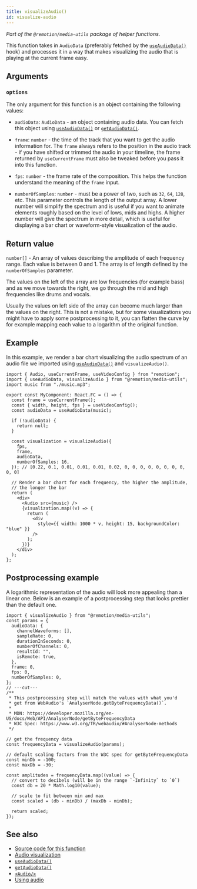 ```yaml
---
title: visualizeAudio()
id: visualize-audio
---
```


_Part of the `@remotion/media-utils` package of helper functions._

This function takes in `AudioData` (preferably fetched by the [`useAudioData()`](/docs/use-audio-data) hook) and processes it in a way that makes visualizing the audio that is playing at the current frame easy.

## Arguments

### `options`

The only argument for this function is an object containing the following values:

- `audioData`: `AudioData` - an object containing audio data. You can fetch this object using [`useAudioData()`](/docs/use-audio-data) or [`getAudioData()`](/docs/get-audio-data).

- `frame`: `number` - the time of the track that you want to get the audio information for. The `frame` always refers to the position in the audio track - if you have shifted or trimmed the audio in your timeline, the frame returned by `useCurrentFrame` must also be tweaked before you pass it into this function.

- `fps`: `number` - the frame rate of the composition. This helps the function understand the meaning of the `frame` input.

- `numberOfSamples`: `number` - must be a power of two, such as `32`, `64`, `128`, etc. This parameter controls the length of the output array. A lower number will simplify the spectrum and is useful if you want to animate elements roughly based on the level of lows, mids and highs. A higher number will give the spectrum in more detail, which is useful for displaying a bar chart or waveform-style visualization of the audio.

## Return value

`number[]` - An array of values describing the amplitude of each frequency range. Each value is between 0 and 1. The array is of length defined by the `numberOfSamples` parameter.

The values on the left of the array are low frequencies (for example bass) and as we move towards the right, we go through the mid and high frequencies like drums and vocals.

Usually the values on left side of the array can become much larger than the values on the right. This is not a mistake, but for some visualizations you might have to apply some postprocessing to it, you can flatten the curve by for example mapping each value to a logarithm of the original function.

## Example

In this example, we render a bar chart visualizing the audio spectrum of an audio file we imported using [`useAudioData()`](/docs/use-audio-data) and `visualizeAudio()`.

```tsx twoslash
import { Audio, useCurrentFrame, useVideoConfig } from "remotion";
import { useAudioData, visualizeAudio } from "@remotion/media-utils";
import music from "./music.mp3";

export const MyComponent: React.FC = () => {
  const frame = useCurrentFrame();
  const { width, height, fps } = useVideoConfig();
  const audioData = useAudioData(music);

  if (!audioData) {
    return null;
  }

  const visualization = visualizeAudio({
    fps,
    frame,
    audioData,
    numberOfSamples: 16,
  }); // [0.22, 0.1, 0.01, 0.01, 0.01, 0.02, 0, 0, 0, 0, 0, 0, 0, 0, 0, 0]

  // Render a bar chart for each frequency, the higher the amplitude,
  // the longer the bar
  return (
    <div>
      <Audio src={music} />
      {visualization.map((v) => {
        return (
          <div
            style={{ width: 1000 * v, height: 15, backgroundColor: "blue" }}
          />
        );
      })}
    </div>
  );
};
```

## Postprocessing example

A logarithmic representation of the audio will look more appealing than a linear one. Below is an example of a postprocessing step that looks prettier than the default one.

```tsx twoslash
import { visualizeAudio } from "@remotion/media-utils";
const params = {
  audioData: {
    channelWaveforms: [],
    sampleRate: 0,
    durationInSeconds: 0,
    numberOfChannels: 0,
    resultId: "",
    isRemote: true,
  },
  frame: 0,
  fps: 0,
  numberOfSamples: 0,
};
// ---cut---
/**
 * This postprocessing step will match the values with what you'd
 * get from WebAudio's `AnalyserNode.getByteFrequencyData()`.
 *
 * MDN: https://developer.mozilla.org/en-US/docs/Web/API/AnalyserNode/getByteFrequencyData
 * W3C Spec: https://www.w3.org/TR/webaudio/#AnalyserNode-methods
 */

// get the frequency data
const frequencyData = visualizeAudio(params);

// default scaling factors from the W3C spec for getByteFrequencyData
const minDb = -100;
const maxDb = -30;

const amplitudes = frequencyData.map((value) => {
  // convert to decibels (will be in the range `-Infinity` to `0`)
  const db = 20 * Math.log10(value);

  // scale to fit between min and max
  const scaled = (db - minDb) / (maxDb - minDb);

  return scaled;
});
```

## See also

- [Source code for this function](https://github.com/remotion-dev/remotion/blob/main/packages/media-utils/src/visualize-audio.ts)
- [Audio visualization](/docs/audio-visualization)
- [`useAudioData()`](/docs/use-audio-data)
- [`getAudioData()`](/docs/get-audio-data)
- [`<Audio/>`](/docs/audio)
- [Using audio](/docs/using-audio)
